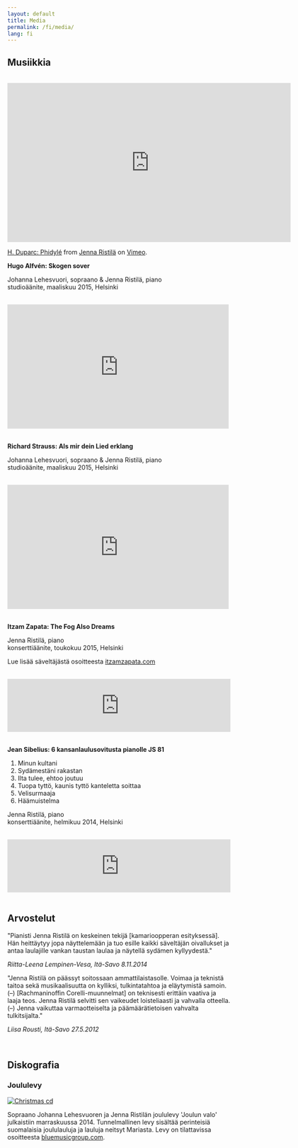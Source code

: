 ```yaml
---
layout: default
title: Media
permalink: /fi/media/
lang: fi
---
```



## Musiikkia

<br/>

<div class="video-container">
<iframe src="https://player.vimeo.com/video/164059137" width="640" height="360" frameborder="0" webkitallowfullscreen mozallowfullscreen allowfullscreen></iframe>
<p><a href="https://vimeo.com/164059137">H. Duparc: Phidyl&eacute;</a> from <a href="https://vimeo.com/user32033774">Jenna Ristil&auml;</a> on <a href="https://vimeo.com">Vimeo</a>.</p>
</div>

__Hugo Alfvén: Skogen sover__


Johanna Lehesvuori, sopraano & Jenna Ristilä, piano  
studioäänite, maaliskuu 2015, Helsinki

<br/>

<div class="video-container">
<iframe src="https://player.vimeo.com/video/128004094?byline=0&portrait=0" width="500" height="281" frameborder="0" webkitallowfullscreen mozallowfullscreen allowfullscreen></iframe>
</div>

<br/>

__Richard Strauss: Als mir dein Lied erklang__

Johanna Lehesvuori, sopraano & Jenna Ristilä, piano  
studioäänite, maaliskuu 2015, Helsinki

<br/>

<div class="video-container">
<iframe src="https://player.vimeo.com/video/128004637?byline=0&portrait=0" width="500" height="281" frameborder="0" webkitallowfullscreen mozallowfullscreen allowfullscreen></iframe>
</div>

<br/>

__Itzam Zapata: The Fog Also Dreams__  

Jenna Ristilä, piano  
konserttiäänite, toukokuu 2015, Helsinki

Lue lisää säveltäjästä osoitteesta [itzamzapata.com](http://www.itzamzapata.com/)

<br/>

<div>
<iframe width="100%" height="120" scrolling="no" frameborder="no" src="https://w.soundcloud.com/player/?url=https%3A//api.soundcloud.com/tracks/220369170&amp;auto_play=false&amp;hide_related=true&amp;show_comments=false&amp;show_user=false&amp;show_reposts=false&amp;visual=false&amp;sharing=false&amp;buying=false&amp;color=2F5966&amp;theme_color=009966&amp;show_playcount=false&amp;show_artwork=false"></iframe>
</div>

<br/>

__Jean Sibelius: 6 kansanlaulusovitusta pianolle JS 81__

1. Minun kultani 
2. Sydämestäni rakastan 
3. Ilta tulee, ehtoo joutuu 
4. Tuopa tyttö, kaunis tyttö kanteletta soittaa 
5. Velisurmaaja 
6. Häämuistelma

Jenna Ristilä, piano  
konserttiäänite, helmikuu 2014, Helsinki

<br/>

<div>
<iframe width="100%" height="120" scrolling="no" frameborder="no" src="https://w.soundcloud.com/player/?url=https%3A//api.soundcloud.com/tracks/166484751%3Fsecret_token%3Ds-7le8O&amp;;auto_play=false&amp;hide_related=true&amp;show_comments=false&amp;show_user=false&amp;show_reposts=false&amp;visual=false&amp;sharing=false&amp;buying=false&amp;color=2F5966&amp;theme_color=009966&amp;show_playcount=false&amp;show_artwork=false"></iframe>
</div>

<br/>

## Arvostelut

"Pianisti Jenna Ristilä on keskeinen tekijä [kamarioopperan esityksessä]. Hän heittäytyy jopa näyttelemään ja tuo esille kaikki säveltäjän oivallukset ja antaa laulajille vankan taustan laulaa ja näytellä sydämen kyllyydestä."

_Riitta-Leena Lempinen-Vesa, Itä-Savo 8.11.2014_


"Jenna Ristilä on päässyt soitossaan ammattilaistasolle. Voimaa ja teknistä taitoa sekä musikaalisuutta on
kylliksi, tulkintatahtoa ja eläytymistä samoin. (–) [Rachmaninoffin Corelli-muunnelmat] on teknisesti erittäin
vaativa ja laaja teos. Jenna Ristilä selvitti sen vaikeudet loisteliaasti ja vahvalla otteella. (–) Jenna vaikuttaa
varmaotteiselta ja päämäärätietoisen vahvalta tulkitsijalta."

_Liisa Rousti, Itä-Savo 27.5.2012_

<br/>

## Diskografia

### Joululevy

[![Christmas cd](../../images/christmas_cd.jpg)](http://lightofchristmas.bluemusicgroup.com/)

Sopraano Johanna Lehesvuoren ja Jenna Ristilän joululevy 'Joulun valo' julkaistiin marraskuussa 2014. Tunnelmallinen levy sisältää perinteisiä suomalaisia joululauluja ja lauluja neitsyt Mariasta. Levy on tilattavissa osoitteesta [bluemusicgroup.com](http://lightofchristmas.bluemusicgroup.com/). 
